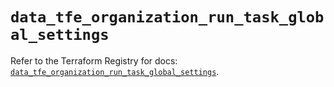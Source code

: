 # `data_tfe_organization_run_task_global_settings`

Refer to the Terraform Registry for docs: [`data_tfe_organization_run_task_global_settings`](https://registry.terraform.io/providers/hashicorp/tfe/0.68.2/docs/data-sources/organization_run_task_global_settings).
